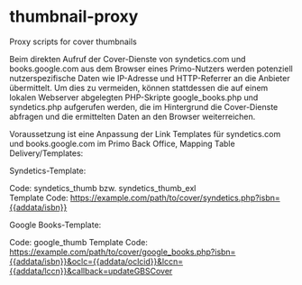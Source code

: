 # thumbnail-proxy
Proxy scripts for cover thumbnails

Beim direkten Aufruf der Cover-Dienste von syndetics.com und books.google.com aus dem Browser eines Primo-Nutzers werden potenziell nutzerspezifische Daten wie IP-Adresse und HTTP-Referrer an die Anbieter übermittelt. Um dies zu vermeiden, können stattdessen die auf einem lokalen Webserver abgelegten PHP-Skripte google_books.php und syndetics.php aufgerufen werden, die im Hintergrund die Cover-Dienste abfragen und die ermittelten Daten an den Browser weiterreichen. 

Voraussetzung ist eine Anpassung der Link Templates für syndetics.com und books.google.com im Primo Back Office, Mapping Table Delivery/Templates:

Syndetics-Template:

Code: syndetics_thumb bzw. syndetics_thumb_exl
<br>Template Code: https://example.com/path/to/cover/syndetics.php?isbn={{addata/isbn}}

Google Books-Template:

Code: google_thumb
Template Code: https://example.com/path/to/cover/google_books.php?isbn={{addata/isbn}}&oclc={{addata/oclcid}}&lccn={{addata/lccn}}&callback=updateGBSCover
